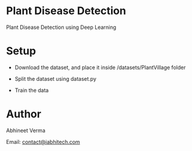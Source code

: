# Plant Disease Detection
Plant Disease Detection using Deep Learning

# Setup
* Download the dataset, and place it inside /datasets/PlantVillage folder

* Split the dataset using dataset.py

* Train the data

# Author
Abhineet Verma

Email: contact@iabhitech.com